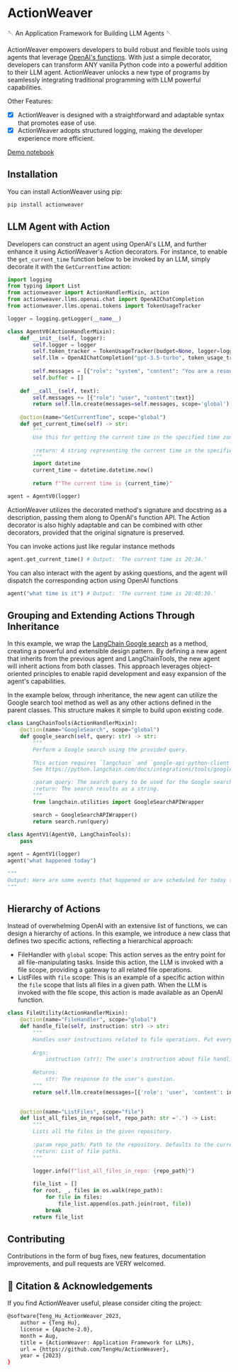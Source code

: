 # ActionWeaver

🪡 An Application Framework for Building LLM Agents 🪡


ActionWeaver empowers developers to build robust and flexible tools using agents that leverage [OpenAI's functions](https://openai.com/blog/function-calling-and-other-api-updates). With just a simple decorator, developers can transform ANY vanilla Python code into a powerful addition to their LLM agent. ActionWeaver unlocks a new type of programs by seamlessly integrating traditional programming with LLM powerful capabilities.

Other Features:
- [x] ActionWeaver is designed with a straightforward and adaptable syntax that promotes ease of use.
- [x] ActionWeaver adopts structured logging, making the developer experience more efficient.

[Demo notebook](notebooks/tutorial.ipynb)

## Installation
You can install ActionWeaver using pip:

```python
pip install actionweaver
```

## LLM Agent with Action

Developers can construct an agent using OpenAI's LLM, and further enhance it using ActionWeaver's Action decorators. 
For instance, to enable the `get_current_time` function below to be invoked by an LLM, simply decorate it with the `GetCurrentTime` action:

```python
import logging
from typing import List
from actionweaver import ActionHandlerMixin, action
from actionweaver.llms.openai.chat import OpenAIChatCompletion
from actionweaver.llms.openai.tokens import TokenUsageTracker

logger = logging.getLogger(__name__)

class AgentV0(ActionHandlerMixin):
    def __init__(self, logger):
        self.logger = logger
        self.token_tracker = TokenUsageTracker(budget=None, logger=logger)
        self.llm = OpenAIChatCompletion("gpt-3.5-turbo", token_usage_tracker = self.token_tracker, logger=logger)
        
        self.messages = [{"role": "system", "content": "You are a resourceful assistant."}]
        self.buffer = [] 
    
    def __call__(self, text):
        self.messages += [{"role": "user", "content":text}]
        return self.llm.create(messages=self.messages, scope='global')
        
    @action(name="GetCurrentTime", scope="global")
    def get_current_time(self) -> str:
        """
        Use this for getting the current time in the specified time zone.
        
        :return: A string representing the current time in the specified time zone.
        """
        import datetime
        current_time = datetime.datetime.now()
        
        return f"The current time is {current_time}"

agent = AgentV0(logger)
```
ActionWeaver utilizes the decorated method's signature and docstring as a description, passing them along to OpenAI's function API. The Action decorator is also highly adaptable and can be combined with other decorators, provided that the original signature is preserved. 

You can invoke actions just like regular instance methods
```python
agent.get_current_time() # Output: 'The current time is 20:34.'
```
You can also interact with the agent by asking questions, and the agent will dispatch the corresponding action using OpenAI functions
```python
agent("what time is it") # Output: 'The current time is 20:40:30.'
```

##  Grouping and Extending Actions Through Inheritance

In this example, we wrap the [LangChain Google search](https://python.langchain.com/docs/integrations/tools/google_search) as a method, creating a powerful and extensible design pattern. By defining a new agent that inherits from the previous agent and LangChainTools, the new agent will inherit actions from both classes. This approach leverages object-oriented principles to enable rapid development and easy expansion of the agent's capabilities.

In the example below, through inheritance, the new agent can utilize the Google search tool method as well as any other actions defined in the parent classes. This structure makes it simple to build upon existing code.


```python
class LangChainTools(ActionHandlerMixin):
    @action(name="GoogleSearch", scope="global")
    def google_search(self, query: str) -> str:
        """
        Perform a Google search using the provided query. 
        
        This action requires `langchain` and `google-api-python-client` installed, and GOOGLE_API_KEY, GOOGLE_CSE_ID environment variables.
        See https://python.langchain.com/docs/integrations/tools/google_search.

        :param query: The search query to be used for the Google search.
        :return: The search results as a string.
        """
        from langchain.utilities import GoogleSearchAPIWrapper

        search = GoogleSearchAPIWrapper()
        return search.run(query)
    
class AgentV1(AgentV0, LangChainTools):
    pass

agent = AgentV1(logger)
agent("what happened today")

"""
Output: Here are some events that happened or are scheduled for today (August 23, 2023):\n\n1. Agreement State Event: Event Number 56678 - Maine Radiation Control Program.\n2. Childbirth Class - August 23, 2023, at 6:00 pm.\n3. No events scheduled for August 23, 2023, at Ambassador.\n4. Fine Arts - Late Start.\n5. Millersville University events.\n6. Regular City Council Meeting - August 23, 2023, at 10:00 AM.\n\nPlease note that these are just a few examples, and there may be other events happening as well.
"""
```

## Hierarchy of Actions

Instead of overwhelming OpenAI with an extensive list of functions, we can design a hierarchy of actions. In this example, we introduce a new class that defines two specific actions, reflecting a hierarchical approach:

- FileHandler with `global` scope: This action serves as the entry point for all file-manipulating tasks. Inside this action, the LLM is invoked with a file scope, providing a gateway to all related file operations.
- ListFiles with `file` scope: This is an example of a specific action within the `file` scope that lists all files in a given path. When the LLM is invoked with the file scope, this action is made available as an OpenAI function.

```python
class FileUtility(ActionHandlerMixin):
    @action(name="FileHandler", scope="global")
    def handle_file(self, instruction: str) -> str:
        """
        Handles user instructions related to file operations. Put every context in the instruction only!
    
        Args:
            instruction (str): The user's instruction about file handling.
    
        Returns:
            str: The response to the user's question.
        """
        return self.llm.create(messages=[{'role': 'user', 'content': instruction}], scope='file')
        

    @action(name="ListFiles", scope="file")
    def list_all_files_in_repo(self, repo_path: str ='.') -> List:
        """
        Lists all the files in the given repository.
    
        :param repo_path: Path to the repository. Defaults to the current directory.
        :return: List of file paths.
        """

        logger.info(f"list_all_files_in_repo: {repo_path}")
        
        file_list = []
        for root, _, files in os.walk(repo_path):
            for file in files:
                file_list.append(os.path.join(root, file))
            break
        return file_list
```

## Contributing
Contributions in the form of bug fixes, new features, documentation improvements, and pull requests are VERY welcomed.

## 📔 Citation & Acknowledgements

If you find ActionWeaver useful, please consider citing the project:

```bash
@software{Teng_Hu_ActionWeaver_2023,
    author = {Teng Hu},
    license = {Apache-2.0},
    month = Aug,
    title = {ActionWeaver: Application Framework for LLMs},
    url = {https://github.com/TengHu/ActionWeaver},
    year = {2023}
}
```

